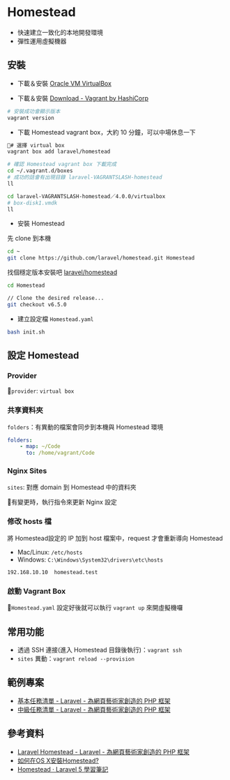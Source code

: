# Homestead

- 快速建立一致化的本地開發環境
- 彈性運用虛擬機器

## 安裝

- 下載＆安裝 [Oracle VM VirtualBox](https://www.virtualbox.org/wiki/Downloads)

- 下載＆安裝 [Download - Vagrant by HashiCorp](https://www.vagrantup.com/downloads.html)

```sh
# 安裝成功會顯示版本
vagrant version
```

- 下載 Homestead vagrant box，大約 10 分鐘，可以中場休息一下

```sh
# 選擇 virtual box
vagrant box add laravel/homestead
```

```sh
# 確認 Homestead vagrant box 下載完成
cd ~/.vagrant.d/boxes
# 成功的話會有出現目錄 laravel-VAGRANTSLASH-homestead
ll

cd laravel-VAGRANTSLASH-homestead／4.0.0/virtualbox
# box-disk1.vmdk
ll
```

- 安裝 Homestead

先 clone 到本機

```sh
cd ~
git clone https://github.com/laravel/homestead.git Homestead
```

找個穩定版本安裝吧 [laravel/homestead](https://github.com/laravel/homestead/releases)

```sh
cd Homestead

// Clone the desired release...
git checkout v6.5.0
```

- 建立設定檔 `Homestead.yaml`

```sh
bash init.sh
```

## 設定 Homestead

### Provider

`provider`: `virtual box`

### 共享資料夾

`folders`：有異動的檔案會同步到本機與 Homestead 環境

```yaml
folders:
    - map: ~/Code
      to: /home/vagrant/Code
```

### Nginx Sites

`sites`: 對應 domain 到 Homestead 中的資料夾

有變更時，執行指令來更新 Nginx 設定

### 修改 hosts 檔

將 Homestead設定的 IP 加到 host 檔案中，request 才會重新導向 Homestead

- Mac/Linux: `/etc/hosts`
- Windows: `C:\Windows\System32\drivers\etc\hosts`

```log
192.168.10.10  homestead.test
```

### 啟動 Vagrant Box

`Homestead.yaml` 設定好後就可以執行 `vagrant up` 來開虛擬機囉

## 常用功能

- 透過 SSH 連接(進入 Homestead 目錄後執行)：`vagrant ssh`
- `sites` 異動：`vagrant reload --provision`

## 範例專案

- [基本任務清單 - Laravel - 為網頁藝術家創造的 PHP 框架](https://laravel.tw/docs/5.2/quickstart)
- [中級任務清單 - Laravel - 為網頁藝術家創造的 PHP 框架](https://laravel.tw/docs/5.2/quickstart-intermediate)

## 參考資料

- [Laravel Homestead - Laravel - 為網頁藝術家創造的 PHP 框架](https://laravel.tw/docs/5.3/homestead)
- [如何在OS X安裝Homestead?](http://oomusou.io/laravel/homestead/homestead-osx/)
- [Homestead · Laravel 5 學習筆記](https://kejyuntw.gitbooks.io/laravel-5-learning-notes/environment/Environment-Homestead-README.html)